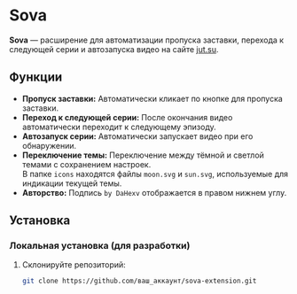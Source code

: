 # Sova

**Sova** — расширение для автоматизации пропуска заставки, перехода к следующей серии и автозапуска видео на сайте [jut.su](https://jut.su).

## Функции

- **Пропуск заставки:** Автоматически кликает по кнопке для пропуска заставки.
- **Переход к следующей серии:** После окончания видео автоматически переходит к следующему эпизоду.
- **Автозапуск серии:** Автоматически запускает видео при его обнаружении.
- **Переключение темы:** Переключение между тёмной и светлой темами с сохранением настроек.  
  В папке `icons` находятся файлы `moon.svg` и `sun.svg`, используемые для индикации текущей темы.
- **Авторство:** Подпись `by DaHexv` отображается в правом нижнем углу.

## Установка

### Локальная установка (для разработки)

1. Склонируйте репозиторий:
   ```bash
   git clone https://github.com/ваш_аккаунт/sova-extension.git